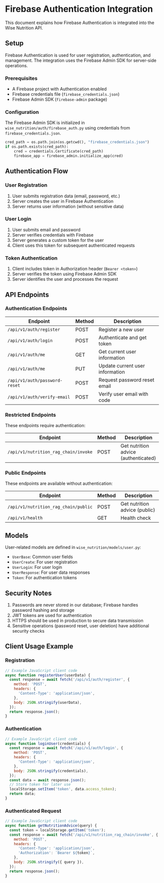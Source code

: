 # Firebase Authentication Integration

This document explains how Firebase Authentication is integrated into the Wise Nutrition API.

## Setup

Firebase Authentication is used for user registration, authentication, and management. The integration uses the Firebase Admin SDK for server-side operations.

### Prerequisites

- A Firebase project with Authentication enabled
- Firebase credentials file (`firebase_credentials.json`)
- Firebase Admin SDK (`firebase-admin` package)

### Configuration

The Firebase Admin SDK is initialized in `wise_nutrition/auth/firebase_auth.py` using credentials from `firebase_credentials.json`.

```python
cred_path = os.path.join(os.getcwd(), "firebase_credentials.json")
if os.path.exists(cred_path):
    cred = credentials.Certificate(cred_path)
    firebase_app = firebase_admin.initialize_app(cred)
```

## Authentication Flow

### User Registration

1. User submits registration data (email, password, etc.)
2. Server creates the user in Firebase Authentication
3. Server returns user information (without sensitive data)

### User Login

1. User submits email and password
2. Server verifies credentials with Firebase
3. Server generates a custom token for the user
4. Client uses this token for subsequent authenticated requests

### Token Authentication

1. Client includes token in Authorization header (`Bearer <token>`)
2. Server verifies the token using Firebase Admin SDK
3. Server identifies the user and processes the request

## API Endpoints

### Authentication Endpoints

| Endpoint | Method | Description |
|----------|--------|-------------|
| `/api/v1/auth/register` | POST | Register a new user |
| `/api/v1/auth/login` | POST | Authenticate and get token |
| `/api/v1/auth/me` | GET | Get current user information |
| `/api/v1/auth/me` | PUT | Update current user information |
| `/api/v1/auth/password-reset` | POST | Request password reset email |
| `/api/v1/auth/verify-email` | POST | Verify user email with code |

### Restricted Endpoints

These endpoints require authentication:

| Endpoint | Method | Description |
|----------|--------|-------------|
| `/api/v1/nutrition_rag_chain/invoke` | POST | Get nutrition advice (authenticated) |

### Public Endpoints

These endpoints are available without authentication:

| Endpoint | Method | Description |
|----------|--------|-------------|
| `/api/v1/nutrition_rag_chain/public` | POST | Get nutrition advice (public) |
| `/api/v1/health` | GET | Health check |

## Models

User-related models are defined in `wise_nutrition/models/user.py`:

- `UserBase`: Common user fields
- `UserCreate`: For user registration
- `UserLogin`: For user login
- `UserResponse`: For user data responses
- `Token`: For authentication tokens

## Security Notes

1. Passwords are never stored in our database; Firebase handles password hashing and storage
2. JWT tokens are used for authentication
3. HTTPS should be used in production to secure data transmission
4. Sensitive operations (password reset, user deletion) have additional security checks

## Client Usage Example

### Registration

```javascript
// Example JavaScript client code
async function registerUser(userData) {
  const response = await fetch('/api/v1/auth/register', {
    method: 'POST',
    headers: {
      'Content-Type': 'application/json',
    },
    body: JSON.stringify(userData),
  });
  return response.json();
}
```

### Authentication

```javascript
// Example JavaScript client code
async function loginUser(credentials) {
  const response = await fetch('/api/v1/auth/login', {
    method: 'POST',
    headers: {
      'Content-Type': 'application/json',
    },
    body: JSON.stringify(credentials),
  });
  const data = await response.json();
  // Store token for later use
  localStorage.setItem('token', data.access_token);
  return data;
}
```

### Authenticated Request

```javascript
// Example JavaScript client code
async function getNutritionAdvice(query) {
  const token = localStorage.getItem('token');
  const response = await fetch('/api/v1/nutrition_rag_chain/invoke', {
    method: 'POST',
    headers: {
      'Content-Type': 'application/json',
      'Authorization': `Bearer ${token}`,
    },
    body: JSON.stringify({ query }),
  });
  return response.json();
}
``` 